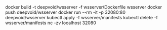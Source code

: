 docker build -t deepvoid/wsserver -f wsserver/Dockerfile wsserver
docker push deepvoid/wsserver
docker run --rm -it -p 32080:80 deepvoid/wsserver
kubectl apply -f wsserver/manifests
kubectl delete -f wsserver/manifests
nc -zv localhost 32080
